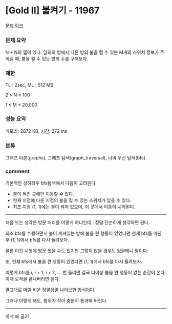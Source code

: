 
# [Gold II] 불켜기 - 11967

[문제 링크](https://www.acmicpc.net/problem/11967)

### 문제 요약

<p> N * N의 맵이 있다. 임의의 방에서 다른 방의 불을 켤 수 있는 M개의 스위치 정보가 주어질 때, 불을 켤 수 있는 방의 수를 구해보자. </p>

### 제한

TL : 2sec, ML : 512 MB

2 ≤ N ≤ 100

1 ≤ M ≤ 20,000

### 성능 요약

메모리: 2872 KB, 시간: 272 ms

### 분류

그래프 이론(graphs), 그래프 탐색(graph_traversal), 너비 우선 탐색(bfs)

### comment

기본적인 상하좌우 bfs탐색에서 다음이 고려된다.

* 불이 켜진 곳에만 이동할 수 있다.
* 현재 지점에 다른 지점의 불을 킬 수 있는 스위치가 있을 수 있다.
* 최초 지점 (1, 1)에는 불이 켜져 있으며, 이 곳에서 이동이 시작된다.

-----------------------------------------------------------------------------------------------------------------------------------------------------------------------

처음 드는 생각은 방문 처리를 어떻게 하냐인데.. 정말 단순하게 생각하면 된다.

최초 bfs를 수행하면서 불이 꺼져있는 방에 불을 켠 행동이 있었다면 현재 bfs를 마친 후 (1, 1)에서 bfs를 다시 돌려보자.

물론 이전 시행에 방문 했을 수도 있지만 그렇지 않을 경우도 있을테니 말이다.

또, 현재 bfs에서 불을 켠 행동이 있었다면 (1, 1)에서 bfs를 다시 돌려보자.

이렇게 bfs를 i, i + 1, i + 2, ... 번 돌리면 결국 더이상 불을 켠 행동이 없는 순간이 온다. 이때 로직을 끝내버리면 된다.

말그대로 머릴 비운 정말정말 나이브한 방식이다.

그러나 이렇게 해도, 범위가 작아 충분히 통과해 버린다.

-----------------------------------------------------------------------------------------------------------------------------------------------------------------------

이게 왜 골2?
